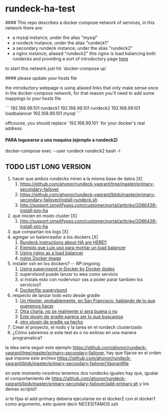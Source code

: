 # rundeck-ha-test

#### This repo describes a docker compose network of services, in this network there are:

- a mysql instance, under the alias "mysql" 
- a rundeck instance, under the alias "rundeck1" 
- a secondary rundeck instance, under the alias "rundeck2" 
- a nginx instance, aliased "rundeck2" this nginx is load balancing both rundecks and providing a sort of introductory page [here](http://loadbalancer/)

to start this network just hit ´docker-compose up´

#### please update your hosts file

the introductory webpage is using aliased links that only make sense once in the docker-compose network, for that reason you'll need to 
add some mappings to your hosts file

´´´
192.168.99.101 rundeck1
192.168.99.101 rundeck2
192.168.99.101 loadbalancer
192.168.99.101 mysql
´´´

offcourse, you should replace ´192.168.99.101´ for your docker's real address

#### PARA loguearse a una maquina (ejemplo a rundeck2)
docker-compose exec --user rundeck rundeck2 bash -l

## TODO LIST LONG VERSION

1. hacer que ambos rundecks miren a la misma base de datos [X]
    1. https://github.com/ahonor/rundeck-vagrant/tree/master/primary-secondary-failover
    1. https://github.com/ahonor/rundeck-vagrant/blob/master/primary-secondary-failover/install-rundeck.sh
    1. http://support.simplifyops.com/customer/portal/articles/2066438-install-pro-ha
1. que inicien en modo cluster [X]
    1. http://support.simplifyops.com/customer/portal/articles/2066438-install-pro-ha
1. que compartan los logs [X]
1. agregar un balanceador a los dockers [X]
    1. [Rundeck instructions about HA are HERE!!](http://support.simplifyops.com/customer/portal/articles/2066438-install-pro-ha)
    1. [Ejemplo que Luis usó para montar un load balancer](https://slack-redir.net/link?url=http%3A%2F%2Fwww.tokiwinter.com%2Fhighly-available-load-balancing-of-apache-tomcat-using-haproxy-stunnel-and-keepalived%2F&v=3)
    1. [Using nginx as a load balancer](http://nginx.org/en/docs/http/load_balancing.html)
    1. [nginx Docker image](https://hub.docker.com/_/nginx/)
1. instaler ssh en los dockers? -- RP:ongoing
    1. [Using supervisord in Docker by Docker dudes](https://docs.docker.com/engine/admin/using_supervisord/)
    1. supervisord puede lanzar tu wea como servicio
    1. si instals esto con nodervisor vas a poder parar tambien los servicios!!
    1. [Dockerfile supervisord](https://github.com/kdelfour/supervisor-docker/blob/master/Dockerfile)
1. respecto de lanzar todo esto desde gradle
    1. [Un Hipster, probablemente, en San Francisco. hablando de lo que queremos hacer](https://www.youtube.com/watch?v=8QbKXPWpyKs)
    1. [Otra charla, no se realmente si sera buena o no](http://www.nljug.org/jfall/session/how-to-use-docker-compose-and-gradle-to-continousl/171/)
    1. [Este plugin de gradle parece ser lo que buscamos](https://github.com/palantir/gradle-docker)
    1. [otro plugin de gradle ya hecho](https://github.com/avast/docker-compose-gradle-plugin)
1. Crear el proyecto, el nodo y la tarea en el rundeck clusterizado
1. ¿Cómo sabremos si este test es o no exitoso en una manera programatica?

la idea seria seguir este ejemplo https://github.com/ahonor/rundeck-vagrant/tree/master/primary-secondary-failover, hay que fijarse
en el orden que impone este archivo https://github.com/ahonor/rundeck-vagrant/blob/master/primary-secondary-failover/Vagrantfile

en este momento nosotros tenemos dos rundecks iguales hay que, igualar el comportamiento de 
https://github.com/ahonor/rundeck-vagrant/blob/master/primary-secondary-failover/add-primary.sh y los demas scripts!!

si te fijas el add-primary deberia ejecutarse en el docker2 con el docker1 como argumento, esto quiere decir NECESITAMOS ssh
